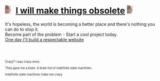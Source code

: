 <!---
I am inside your walls
--->

# <img src="./catJam.gif" style="width:1em;" alt="cat jamming" /> <u>I will make things obsolete</u> <img src="./catJam.gif" style="width:1em;" alt="cat jamming" />
It's hopeless, the world is becoming a better place and there's nothing you can do to stop it.<br />
Become part of the problem - Start a cool project today.<br />
[One day I'll build a respectable website](https://asimonson.com)

<sub><sup><br /><br />
Crazy?  I was crazy once.<br />
They gave me a brain.  A brain full of indefinite state machines.<br />
Indefinite state machines make me crazy.<br /><br /></sup></sub>

<!-- <img src="./ape.jpeg" alt="This ape knows it can always get better" style="width:3em;"/> -->

<!---
asimonson1125/asimonson1125 is a ✨ special ✨ repository because its `README.md` (this file) appears on your GitHub profile.
You can click the Preview link to take a look at your changes.
--->
